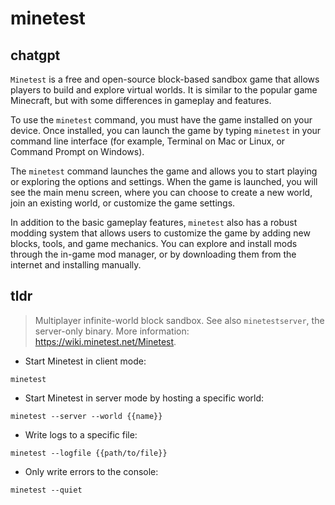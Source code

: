 # minetest 
## chatgpt 
`Minetest` is a free and open-source block-based sandbox game that allows players to build and explore virtual worlds. It is similar to the popular game Minecraft, but with some differences in gameplay and features.

To use the `minetest` command, you must have the game installed on your device. Once installed, you can launch the game by typing `minetest` in your command line interface (for example, Terminal on Mac or Linux, or Command Prompt on Windows).

The `minetest` command launches the game and allows you to start playing or exploring the options and settings. When the game is launched, you will see the main menu screen, where you can choose to create a new world, join an existing world, or customize the game settings.

In addition to the basic gameplay features, `minetest` also has a robust modding system that allows users to customize the game by adding new blocks, tools, and game mechanics. You can explore and install mods through the in-game mod manager, or by downloading them from the internet and installing manually. 

## tldr 
 
> Multiplayer infinite-world block sandbox.
> See also `minetestserver`, the server-only binary.
> More information: <https://wiki.minetest.net/Minetest>.

- Start Minetest in client mode:

`minetest`

- Start Minetest in server mode by hosting a specific world:

`minetest --server --world {{name}}`

- Write logs to a specific file:

`minetest --logfile {{path/to/file}}`

- Only write errors to the console:

`minetest --quiet`
